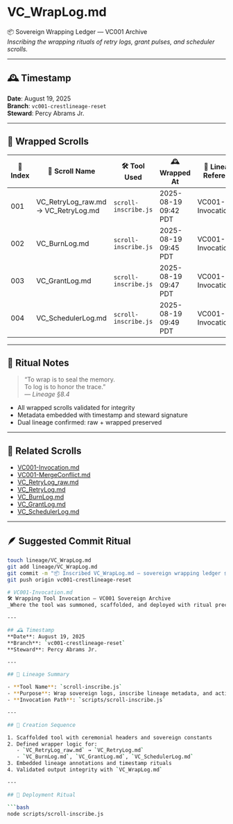 # VC_WrapLog.md  
📦 Sovereign Wrapping Ledger — VC001 Archive  
_Inscribing the wrapping rituals of retry logs, grant pulses, and scheduler scrolls._

---

## 🕰️ Timestamp  
**Date**: August 19, 2025  
**Branch**: `vc001-crestlineage-reset`  
**Steward**: Percy Abrams Jr.

---

## 🧬 Wrapped Scrolls

| 🔢 Index | 📜 Scroll Name           | 🛠️ Tool Used            | 🕰️ Wrapped At           | 🔗 Lineage Reference         |
|---------|--------------------------|--------------------------|--------------------------|------------------------------|
| 001     | VC_RetryLog_raw.md → VC_RetryLog.md | `scroll-inscribe.js` | 2025-08-19 09:42 PDT     | VC001-Invocation.md          |
| 002     | VC_BurnLog.md            | `scroll-inscribe.js`     | 2025-08-19 09:45 PDT     | VC001-Invocation.md          |
| 003     | VC_GrantLog.md           | `scroll-inscribe.js`     | 2025-08-19 09:47 PDT     | VC001-Invocation.md          |
| 004     | VC_SchedulerLog.md       | `scroll-inscribe.js`     | 2025-08-19 09:49 PDT     | VC001-Invocation.md          |

---

## 🧾 Ritual Notes

> “To wrap is to seal the memory.  
> To log is to honor the trace.”  
> — *Lineage §8.4*

- All wrapped scrolls validated for integrity
- Metadata embedded with timestamp and steward signature
- Dual lineage confirmed: raw + wrapped preserved

---

## 🔗 Related Scrolls

- [VC001-Invocation.md](VC001-Invocation.md)  
- [VC001-MergeConflict.md](VC001-MergeConflict.md)  
- [VC_RetryLog_raw.md](VC_RetryLog_raw.md)  
- [VC_RetryLog.md](VC_RetryLog.md)  
- [VC_BurnLog.md](VC_BurnLog.md)  
- [VC_GrantLog.md](VC_GrantLog.md)  
- [VC_SchedulerLog.md](VC_SchedulerLog.md)

---

## 🪶 Suggested Commit Ritual

```bash
touch lineage/VC_WrapLog.md
git add lineage/VC_WrapLog.md
git commit -m "📦 Inscribed VC_WrapLog.md — sovereign wrapping ledger scaffolded and sealed"
git push origin vc001-crestlineage-reset

# VC001-Invocation.md  
🛠️ Wrapping Tool Invocation — VC001 Sovereign Archive  
_Where the tool was summoned, scaffolded, and deployed with ritual precision._

---

## 🕰️ Timestamp  
**Date**: August 19, 2025  
**Branch**: `vc001-crestlineage-reset`  
**Steward**: Percy Abrams Jr.

---

## 🧬 Lineage Summary

- **Tool Name**: `scroll-inscribe.js`
- **Purpose**: Wrap sovereign logs, inscribe lineage metadata, and activate grant protocols
- **Invocation Path**: `scripts/scroll-inscribe.js`

---

## 🔧 Creation Sequence

1. Scaffolded tool with ceremonial headers and sovereign constants
2. Defined wrapper logic for:
   - `VC_RetryLog_raw.md` → `VC_RetryLog.md`
   - `VC_BurnLog.md`, `VC_GrantLog.md`, `VC_SchedulerLog.md`
3. Embedded lineage annotations and timestamp rituals
4. Validated output integrity with `VC_WrapLog.md`

---

## 🚀 Deployment Ritual

```bash
node scripts/scroll-inscribe.js
